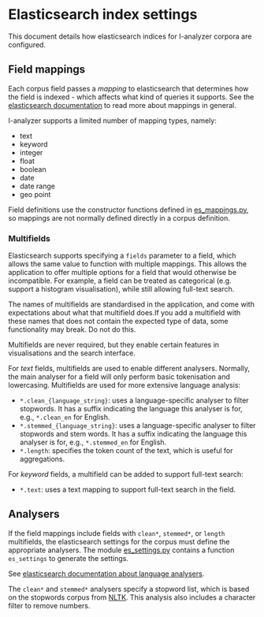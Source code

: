 # Elasticsearch index settings

This document details how elasticsearch indices for I-analyzer corpora are configured.

## Field mappings

Each corpus field passes a _mapping_ to elasticsearch that determines how the field is indexed - which affects what kind of queries it supports. See the [elasticsearch documentation](https://www.elastic.co/guide/en/elasticsearch/reference/current/mapping.html) to read more about mappings in general.

I-analyzer supports a limited number of mapping types, namely:

- text
- keyword
- integer
- float
- boolean
- date
- date range
- geo point

Field definitions use the constructor functions defined in [es_mappings.py](../backend/addcorpus/es_mappings.py), so mappings are not normally defined directly in a corpus definition.

### Multifields

Elasticsearch supports specifying a `fields` parameter to a field, which allows the same value to function with multiple mappings. This allows the application to offer multiple options for a field that would otherwise be incompatible. For example, a field can be treated as categorical (e.g. support a histogram visualisation), while still allowing full-text search.

The names of multifields are standardised in the application, and come with expectations about what that multifield does.If you add a multifield with these names that does not contain the expected type of data, some functionality may break. Do not do this.

Multifields are never required, but they enable certain features in visualisations and the search interface.

For *text* fields, multifields are used to enable different analysers. Normally, the main analyser for a field will only perform basic tokenisation and lowercasing. Multifields are used for more extensive language analysis:

- `*.clean_{language_string}`: uses a language-specific analyser to filter stopwords. It has a suffix indicating the language this analyser is for, e.g., `*.clean_en` for English.
- `*.stemmed_{language_string}`: uses a language-specific analyser to filter stopwords and stem words. It has a suffix indicating the language this analyser is for, e.g., `*.stemmed_en` for English.
- `*.length`: specifies the token count of the text, which is useful for aggregations.

For *keyword* fields, a multifield can be added to support full-text search:

- `*.text`: uses a text mapping to support full-text search in the field.

## Analysers

If the field mappings include fields with `clean*`, `stemmed*`, or `length` multifields, the elasticsearch settings for the corpus must define the appropriate analysers. The module [es_settings.py](/backend/addcorpus/es_settings.py) contains a function `es_settings` to generate the settings.

See [elasticsearch documentation about language analysers](https://www.elastic.co/guide/en/elasticsearch/reference/current/analysis-overview.html).

The `clean*` and `stemmed*` analysers specify a stopword list, which is based on the stopwords corpus from [NLTK](https://www.nltk.org/). This analysis also includes a character filter to remove numbers.


